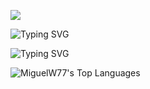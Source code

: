 <p>
  <img src="https://capsule-render.vercel.app/api?type=waving&color=cccccc&height=75&section=header"/>
</p>
<img src="https://readme-typing-svg.demolab.com?font=Fira+Code&size=20&pause=1000&color=CCCCCC&width=390&lines=Hello!;" alt="Typing SVG" />
<p>
  <img src="https://readme-typing-svg.demolab.com?font=Fira+Code&size=10&pause=1000&color=CCCCCC&width=390&lines=My+name+is+Miguel,+I+am+a+systems+developer+from+Brazil.;" alt="Typing SVG">

![MiguelW77's Top Languages](https://github-readme-stats.vercel.app/api/top-langs/?username=MiguelW77&theme=nord&show_icons=true&hide_border=true&layout=compact)

